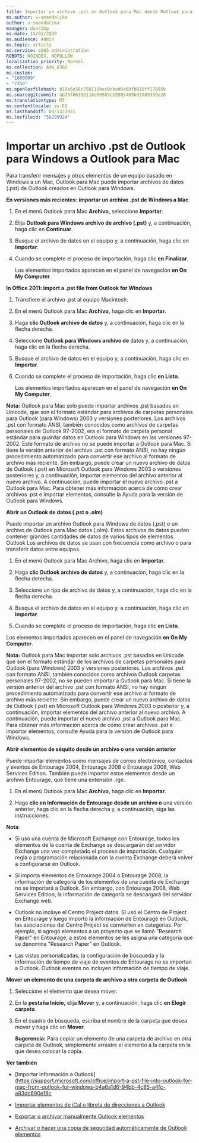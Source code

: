 ```yaml
---
title: Importar un archivo .pst en Outlook para Mac desde Outlook para Windows
ms.author: v-smandalika
author: v-smandalika
manager: dansimp
ms.date: 12/01/2020
ms.audience: Admin
ms.topic: article
ms.service: o365-administration
ROBOTS: NOINDEX, NOFOLLOW
localization_priority: Normal
ms.collection: Adm_O365
ms.custom:
- "1800009"
- "7350"
ms.openlocfilehash: d18a5e56c758119bec0cbed9e60fb015ff17855b
ms.sourcegitcommit: ab75f66355116e995b3cb5505465b31989339e28
ms.translationtype: MT
ms.contentlocale: es-ES
ms.lasthandoff: 08/13/2021
ms.locfileid: "58295924"
---
```

# <a name="import-a-pst-file-from-outlook-for-windows-to-outlook-for-mac"></a>Importar un archivo .pst de Outlook para Windows a Outlook para Mac 

Para transferir mensajes y otros elementos de un equipo basado en Windows a un Mac, Outlook para Mac puede importar archivos de datos (.pst) de Outlook creados en Outlook para Windows.

**En versiones más recientes: importar un archivo .pst de Windows a Mac**

1. En el menú Outlook para Mac **Archivo,** seleccione **Importar**.

2. Elija **Outlook para Windows archivo de archivo (.pst)** y, a continuación, haga clic en **Continuar**.

3. Busque el archivo de datos en el equipo y, a continuación, haga clic en **Importar**.

4. Cuando se complete el proceso de importación, haga clic **en Finalizar**.

   Los elementos importados aparecen en el panel de navegación **en On My Computer**.


**In Office 2011: import a .pst file from Outlook for Windows**

1. Transfiere el archivo .pst al equipo Macintosh.

2. En el menú Outlook para Mac **Archivo,** haga clic en **Importar**.

3. Haga **clic Outlook archivo de datos** y, a continuación, haga clic en la flecha derecha.

4. Seleccione **Outlook para Windows archivo de** datos y, a continuación, haga clic en la flecha derecha.

5. Busque el archivo de datos en el equipo y, a continuación, haga clic en **Importar**.

6. Cuando se complete el proceso de importación, haga clic **en Listo**.

   Los elementos importados aparecen en el panel de navegación **en On My Computer**.

**Nota:** Outlook para Mac solo puede importar archivos .pst basados en Unicode, que son el formato estándar para archivos de carpetas personales para Outlook (para Windows) 2003 y versiones posteriores. Los archivos .pst con formato ANSI, también conocidos como archivos de carpetas personales de Outlook 97-2002, era el formato de carpeta personal estándar para guardar datos en Outlook para Windows en las versiones 97-2002. Este formato de archivo no se puede importar a Outlook para Mac. Si tiene la versión anterior del archivo .pst con formato ANSI, no hay ningún procedimiento automatizado para convertir ese archivo al formato de archivo más reciente. Sin embargo, puede crear un nuevo archivo de datos de Outlook (.pst) en Microsoft Outlook para Windows 2003 o versiones posteriores y, a continuación, importar elementos del archivo anterior al nuevo archivo. A continuación, puede importar el nuevo archivo .pst a Outlook para Mac. Para obtener más información acerca de cómo crear  archivos .pst e importar elementos, consulte la Ayuda para la versión de Outlook para Windows.

**Abrir un Outlook de datos (.pst o .olm)**

Puede importar un archivo Outlook para Windows de datos (.pst) o un archivo de Outlook para Mac datos (.olm). Estos archivos de datos pueden contener grandes cantidades de datos de varios tipos de elementos. Outlook Los archivos de datos se usan con frecuencia como archivo o para transferir datos entre equipos.

1. En el menú Outlook para Mac Archivo, haga clic en **Importar**.

2. Haga **clic Outlook archivo de datos** y, a continuación, haga clic en la flecha derecha.

3. Seleccione un tipo de archivo de datos y, a continuación, haga clic en la flecha derecha.

4. Busque el archivo de datos en el equipo y, a continuación, haga clic en **Importar**.

5. Cuando se complete el proceso de importación, haga clic **en Listo**.

Los elementos importados aparecen en el panel de navegación **en On My Computer**.

**Nota:** Outlook para Mac importar solo archivos .pst basados en Unicode que son el formato estándar de los archivos de carpetas personales para Outlook (para Windows) 2003 y versiones posteriores. Los archivos .pst con formato ANSI, también conocidos como archivos Outlook carpetas personales 97-2002, no se pueden importar a Outlook para Mac. Si tiene la versión anterior del archivo .pst con formato ANSI, no hay ningún procedimiento automatizado para convertir ese archivo al formato de archivo más reciente. Sin embargo, puede crear un nuevo archivo de datos de Outlook (.pst) en Microsoft Outlook para Windows 2003 o posterior y, a continuación, importar elementos del archivo anterior al nuevo archivo. A continuación, puede importar el nuevo archivo .pst a Outlook para Mac. Para obtener más información acerca de cómo crear archivos .pst e importar elementos, consulte Ayuda para la versión de Outlook para Windows. 

**Abrir elementos de séquito desde un archivo o una versión anterior**

Puede importar elementos como mensajes de correo electrónico, contactos y eventos de Entourage 2004, Entourage 2008 o Entourage 2008, Web Services Edition. También puede importar estos elementos desde un archivo Entourage, que tiene una extensión .rge.

1. En el menú Outlook para Mac **Archivo,** haga clic en **Importar**.

2. Haga **clic en Información de Entourage desde un archivo o** una versión anterior, haga clic en la flecha derecha y, a continuación, siga las instrucciones.

**Nota**:
- Si usó una cuenta de Microsoft Exchange con Entourage, todos los elementos de la cuenta de Exchange se descargarán del servidor Exchange una vez completado el proceso de importación. Cualquier regla o programación relacionada con la cuenta Exchange deberá volver a configurarse en Outlook.

- Si importa elementos de Entourage 2004 o Entourage 2008, la información de categoría de los elementos de una cuenta de Exchange no se importará a Outlook. Sin embargo, con Entourage 2008, Web Services Edition, la información de categoría se descargará del servidor Exchange web.

- Outlook no incluye el Centro Project datos. Si usó el Centro de Project en Entourage y luego importó la información de Entourage en Outlook, las asociaciones del Centro Project se convierten en categorías. Por ejemplo, si agregó elementos a un proyecto que se llamó "Research Paper" en Entourage, a estos elementos se les asigna una categoría que se denomina "Research Paper" en Outlook.

- Las vistas personalizadas, la configuración de búsqueda y la información de tiempo de viaje de eventos de Entourage no se importan a Outlook. Outlook eventos no incluyen información de tiempo de viaje.

**Mover un elemento de una carpeta de archivo a otra carpeta de Outlook**

1. Seleccione el elemento que desea mover.

2. En la **pestaña Inicio,** elija **Mover** y, a continuación, haga clic **en Elegir carpeta**.

3. En el cuadro de búsqueda, escriba el nombre de la carpeta que desea mover y haga clic en **Mover**.

   **Sugerencia:** Para copiar un elemento de una carpeta de archivo en otra carpeta de Outlook, simplemente arrastre el elemento a la carpeta en la que desea colocar la copia.

**Ver también**

- [Importar información a Outlook] (https://support.microsoft.com/office/import-a-pst-file-into-outlook-for-mac-from-outlook-for-windows-b4a6a1d6-94bb-4c85-a4fc-a83dc690e18c

- [Importar elementos de iCal o libreta de direcciones a Outlook](https://support.microsoft.com/office/import-ical-or-address-book-items-into-outlook-for-mac-0450a248-6a40-4f84-ba9c-6c545bc11639)


- [Exportar o archivar manualmente Outlook elementos](https://support.microsoft.com/office/export-items-to-an-archive-file-in-outlook-for-mac-281a62bf-cc42-46b1-9ad5-6bda80ca3106)

- [Archivar o hacer una copia de seguridad automáticamente de Outlook elementos](https://support.microsoft.com/office/automatically-archive-or-back-up-outlook-for-mac-items-441fcce5-2262-4b64-ac8c-fa949df989f5)
